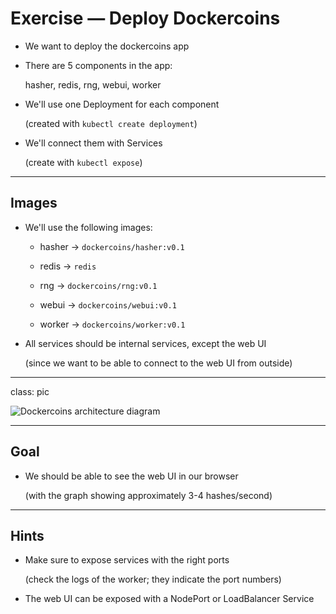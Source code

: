 # Exercise — Deploy Dockercoins

- We want to deploy the dockercoins app

- There are 5 components in the app:

  hasher, redis, rng, webui, worker

- We'll use one Deployment for each component

  (created with `kubectl create deployment`)

- We'll connect them with Services

  (create with `kubectl expose`)

---

## Images

- We'll use the following images:

  - hasher → `dockercoins/hasher:v0.1`

  - redis → `redis`

  - rng → `dockercoins/rng:v0.1`

  - webui → `dockercoins/webui:v0.1`

  - worker → `dockercoins/worker:v0.1`

- All services should be internal services, except the web UI

  (since we want to be able to connect to the web UI from outside)

---

class: pic

![Dockercoins architecture diagram](images/dockercoins-diagram.png)

---

## Goal

- We should be able to see the web UI in our browser

  (with the graph showing approximately 3-4 hashes/second)

---

## Hints

- Make sure to expose services with the right ports

  (check the logs of the worker; they indicate the port numbers)

- The web UI can be exposed with a NodePort or LoadBalancer Service
